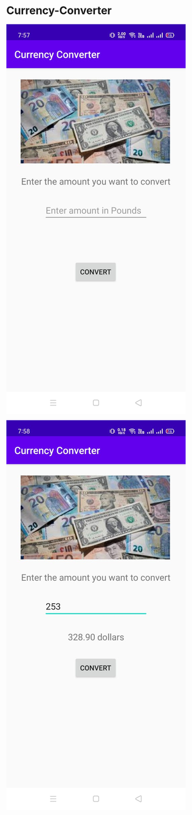 # Currency-Converter


![](https://github.com/yathaarthbatra/Currency-Converter/blob/main/cc-1.jpeg)


![](https://github.com/yathaarthbatra/Currency-Converter/blob/main/cc-2.jpeg)
